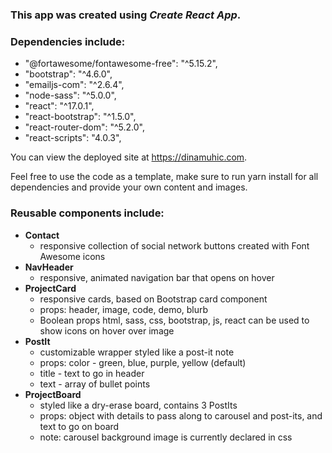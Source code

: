 ### This app was created using *Create React App*. 

### Dependencies include:
*  "@fortawesome/fontawesome-free": "^5.15.2",
* "bootstrap": "^4.6.0",
* "emailjs-com": "^2.6.4",
* "node-sass": "^5.0.0",
* "react": "^17.0.1",
* "react-bootstrap": "^1.5.0",
* "react-router-dom": "^5.2.0",
* "react-scripts": "4.0.3",
   
You can view the deployed site at https://dinamuhic.com. 

Feel free to use the code as a template, make sure to run yarn install for all dependencies and provide your own content and images.

### Reusable components include:
* **Contact**     
    * responsive collection of social network buttons created with Font Awesome icons
* **NavHeader**  
    * responsive, animated navigation bar that opens on hover
* **ProjectCard** 
    * responsive cards, based on Bootstrap card component
    * props: header, image, code, demo, blurb
    * Boolean props html, sass, css, bootstrap, js, react can be used to show icons on hover over image
* **PostIt**      
    * customizable wrapper styled like a post-it note
    * props:  color - green, blue, purple, yellow (default)
    * title - text to go in header
    * text  - array of bullet points
* **ProjectBoard** 
    * styled like a dry-erase board, contains 3 PostIts
    * props: object with details to pass along to carousel and post-its, and text to go on board
    * note: carousel background image is currently declared in css